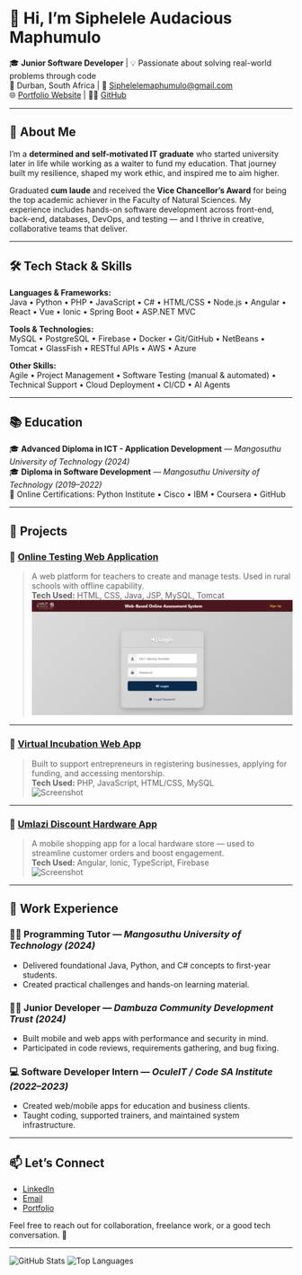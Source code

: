 
# 👋 Hi, I’m Siphelele Audacious Maphumulo

🎓 **Junior Software Developer** | 💡 Passionate about solving real-world problems through code  
📍 Durban, South Africa | 📧 [Siphelelemaphumulo@gmail.com](mailto:Siphelelemaphumulo@gmail.com)  
🌐 [Portfolio Website](https://siphelele-maphumulo.github.io/Portfolio2/) | 🧑‍💻 [GitHub](https://github.com/Siphelele-Maphumulo)

---

## 🧠 About Me

I’m a **determined and self-motivated IT graduate** who started university later in life while working as a waiter to fund my education. That journey built my resilience, shaped my work ethic, and inspired me to aim higher.

Graduated **cum laude** and received the **Vice Chancellor’s Award** for being the top academic achiever in the Faculty of Natural Sciences. My experience includes hands-on software development across front-end, back-end, databases, DevOps, and testing — and I thrive in creative, collaborative teams that deliver.

---

## 🛠️ Tech Stack & Skills

**Languages & Frameworks:**  
Java • Python • PHP • JavaScript • C# • HTML/CSS • Node.js • Angular • React • Vue • Ionic • Spring Boot • ASP.NET MVC

**Tools & Technologies:**  
MySQL • PostgreSQL • Firebase • Docker • Git/GitHub • NetBeans • Tomcat • GlassFish • RESTful APIs • AWS • Azure

**Other Skills:**  
Agile • Project Management • Software Testing (manual & automated) • Technical Support • Cloud Deployment • CI/CD • AI Agents

---

## 📚 Education

🎓 **Advanced Diploma in ICT - Application Development** — *Mangosuthu University of Technology (2024)*  
🎓 **Diploma in Software Development** — *Mangosuthu University of Technology (2019–2022)*  
🏅 Online Certifications: Python Institute • Cisco • IBM • Coursera • GitHub

---

## 🧪 Projects

### 🔹 [Online Testing Web Application](https://online-test-web-application.onrender.com)
> A web platform for teachers to create and manage tests. Used in rural schools with offline capability.  
**Tech Used:** HTML, CSS, Java, JSP, MySQL, Tomcat  
![Screenshot](https://raw.githubusercontent.com/Siphelele-Maphumulo/Online-Test-Web-Application/refs/heads/main/Screenshot.png)

---

### 🔹 [Virtual Incubation Web App](http://virtualincubation.infinityfreeapp.com)
> Built to support entrepreneurs in registering businesses, applying for funding, and accessing mentorship.  
**Tech Used:** PHP, JavaScript, HTML/CSS, MySQL  
![Screenshot](https://siphelele-maphumulo.github.io/Portfolio2/assets/img/incubation.png)

---

### 🔹 [Umlazi Discount Hardware App](https://siphelele-maphumulo.github.io/Hardware/)
> A mobile shopping app for a local hardware store — used to streamline customer orders and boost engagement.  
**Tech Used:** Angular, Ionic, TypeScript, Firebase  
![Screenshot](https://siphelele-maphumulo.github.io/Hardware/assets/img/hardware.png)

---

## 💼 Work Experience

### 👨‍🏫 Programming Tutor — *Mangosuthu University of Technology (2024)*
- Delivered foundational Java, Python, and C# concepts to first-year students.
- Created practical challenges and hands-on learning material.

### 👨‍💻 Junior Developer — *Dambuza Community Development Trust (2024)*
- Built mobile and web apps with performance and security in mind.
- Participated in code reviews, requirements gathering, and bug fixing.

### 💻 Software Developer Intern — *OculeIT / Code SA Institute (2022–2023)*
- Created web/mobile apps for education and business clients.
- Taught coding, supported trainers, and maintained system infrastructure.

---

## 📫 Let’s Connect

- [LinkedIn](https://www.linkedin.com/in/your-profile)
- [Email](mailto:Siphelelemaphumulo@gmail.com)
- [Portfolio](https://siphelele-maphumulo.github.io/Portfolio2/)

Feel free to reach out for collaboration, freelance work, or a good tech conversation. 🚀

---

![GitHub Stats](https://github-readme-stats.vercel.app/api?username=Siphelele-Maphumulo&show_icons=true&theme=radical)
![Top Languages](https://github-readme-stats.vercel.app/api/top-langs/?username=Siphelele-Maphumulo&layout=compact&theme=radical)
